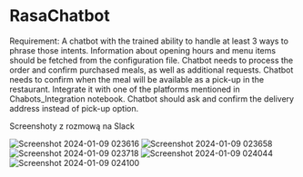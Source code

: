 # RasaChatbot

Requirement:
A chatbot with the trained ability to handle at least 3 ways to phrase those intents.
Information about opening hours and menu items should be fetched from the configuration file.
Chatbot needs to process the order and confirm purchased meals, as well as additional requests.
Chatbot needs to confirm when the meal will be available as a pick-up in the restaurant.
Integrate it with one of the platforms mentioned in Chabots_Integration notebook.
Chatbot should ask and confirm the delivery address instead of pick-up option.

Screenshoty z rozmową na Slack

![Screenshot 2024-01-09 023616](https://github.com/BloodyShrimp/Skrypty_2023-24/assets/67617288/45e92299-5f19-48fa-8abb-2bf69bc707a0)
![Screenshot 2024-01-09 023658](https://github.com/BloodyShrimp/Skrypty_2023-24/assets/67617288/e8635665-005a-4fbc-88cc-f39b5ac88251)
![Screenshot 2024-01-09 023718](https://github.com/BloodyShrimp/Skrypty_2023-24/assets/67617288/f041089e-81a6-4e98-a4c9-c905d33bb4b7)
![Screenshot 2024-01-09 024044](https://github.com/BloodyShrimp/Skrypty_2023-24/assets/67617288/05091965-1220-467d-9841-ae899c3dcba7)
![Screenshot 2024-01-09 024100](https://github.com/BloodyShrimp/Skrypty_2023-24/assets/67617288/48961686-1f9c-46e3-805c-b5557257486a)
